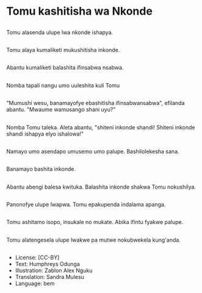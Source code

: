 # Tomu kashitisha wa Nkonde

##
Tomu alasenda ulupe lwa nkonde ishapya.

##
Tomu alaya kumaliketi mukushitisha inkonde.

##
Abantu kumaliketi balashita ifinsabwa nsabwa.

##
Nomba tapali nangu umo uuleshita kuli Tomu

##
"Mumushi wesu, banamayofye ebashitisha ifinsabwansabwa", efilanda abantu. "Mwaume wamusango shani uyu?"

##
Nomba Tomu taleka. Aleta abantu, "shiteni inkonde shandi! Shiteni inkonde shandi ishapya elyo ishalowa!"

##
Namayo umo asendapo umusemo umo palupe. Bashilolekesha sana.

##
Banamayo bashita inkonde.

##
Abantu abengi balesa kwituka. Balashita inkonde shakwa Tomu nokushilya.

##
Panonofye ulupe lwapwa. Tomu epakupenda indalama apanga.

##
Tomu ashitamo isopo, insukale no mukate. Abika ifintu fyakwe palupe.

##
Tomu alatengesela ulupe lwakwe pa mutwe nokubwekela kung'anda.

##
* License: [CC-BY]
* Text: Humphreys Odunga
* Illustration: Zablon Alex Nguku
* Translation: Sandra Mulesu
* Language: bem
